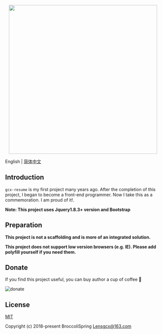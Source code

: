 <p align="center">
  <img width="480" src="http://otaflb4oo.bkt.clouddn.com/gcx-resume/background/gcx-resume.png">
</p>

English | [简体中文](./README.zh-CN.md)

## Introduction

`gcx-resume` is my first project many years ago.
After the completion of this project, I began to become a front-end programmer. Now I take this as a commemoration. I am proud of it!.

**Note: This project uses Jquery1.8.3+ version and Bootstrap**

## Preparation

 **This project is not a scaffolding and is more of an integrated solution.**

 **This project does not support low version browsers (e.g. IE). Please add polyfill yourself if you need them.**

## Donate
If you find this project useful, you can buy author a cup of coffee :tropical_drink:

![donate](http://p7sbfcwqc.bkt.clouddn.com/QR-code/WeChatAlipay.png)


## License

[MIT](https://github.com/Lensgcx/gcx-resume/master/LICENSE)

Copyright (c) 2018-present BroccoliSpring <Lensgcx@163.com>
